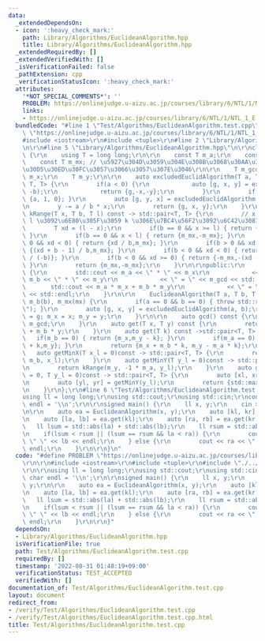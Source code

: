 ```yaml
---
data:
  _extendedDependsOn:
  - icon: ':heavy_check_mark:'
    path: Library/Algorithms/EuclideanAlgorithm.hpp
    title: Library/Algorithms/EuclideanAlgorithm.hpp
  _extendedRequiredBy: []
  _extendedVerifiedWith: []
  _isVerificationFailed: false
  _pathExtension: cpp
  _verificationStatusIcon: ':heavy_check_mark:'
  attributes:
    '*NOT_SPECIAL_COMMENTS*': ''
    PROBLEM: https://onlinejudge.u-aizu.ac.jp/courses/library/6/NTL/1/NTL_1_E
    links:
    - https://onlinejudge.u-aizu.ac.jp/courses/library/6/NTL/1/NTL_1_E
  bundledCode: "#line 1 \"Test/Algorithms/EuclideanAlgorithm.test.cpp\"\n#define PROBLEM\
    \ \"https://onlinejudge.u-aizu.ac.jp/courses/library/6/NTL/1/NTL_1_E\"\r\n\r\n\
    #include <iostream>\r\n#include <tuple>\r\n#line 2 \"Library/Algorithms/EuclideanAlgorithm.hpp\"\
    \n\r\n#line 5 \"Library/Algorithms/EuclideanAlgorithm.hpp\"\n\r\nclass EuclideanAlgorithm\
    \ {\r\n    using T = long long;\r\n\r\n    const T m_a;\r\n    const T m_b;\r\n\
    \    const T m_mx; // \u5927\u304D\u3059\u304E\u308B\u3068\u30AA\u30FC\u30D0\u30FC\
    \u30D5\u30ED\u30FC\u3057\u3066\u3057\u307E\u3046\r\n\r\n    T m_gcd;\r\n    T\
    \ m_x;\r\n    T m_y;\r\n\r\n    auto excludedEuclidAlgorithm(T a, T b) -> std::tuple<T,\
    \ T, T> {\r\n        if(a < 0) {\r\n            auto [g, x, y] = excludedEuclidAlgorithm(-a,\
    \ -b);\r\n            return {g,-x,-y};\r\n        }\r\n        if(b == 0) { return\
    \ {a, 1, 0}; }\r\n        auto [g, y, x] = excludedEuclidAlgorithm(b, a % b);\r\
    \n        y -= a / b * x;\r\n        return {g, x, y};\r\n    }\r\n\r\n    auto\
    \ kRange(T x, T b, T l) const -> std::pair<T, T> {\r\n        // x + b * k >=\
    \ l \u3092\u6E80\u305F\u3059 k \u306E\u7BC4\u56F2\u3092\u6C42\u3081\u308B\r\n\
    \        T xd = (l - x);\r\n        if(b == 0 && x >= l) { return {-m_mx,m_mx};\
    \ }\r\n        if(b == 0 && x < l) { return {m_mx,-m_mx}; }\r\n        if(b >\
    \ 0 && xd < 0) { return {xd / b,m_mx}; }\r\n        if(b > 0 && xd >= 0) { return\
    \ {(xd + b - 1) / b,m_mx}; }\r\n        if(b < 0 && xd < 0) { return {-m_mx,(-xd)\
    \ / (-b)}; }\r\n        if(b < 0 && xd >= 0) { return {-m_mx,-(xd - b - 1) / (-b)};\
    \ }\r\n        return {m_mx,-m_mx};\r\n    }\r\n\r\npublic:\r\n    auto debug()const\
    \ {\r\n        std::cout << m_a << \" * \" << m_x\r\n            << \" + \" <<\
    \ m_b << \" * \" << m_y\r\n            << \" = \" << m_gcd << std::endl;\r\n \
    \       std::cout << m_a * m_x + m_b * m_y\r\n            << \" = \" << m_gcd\
    \ << std::endl;\r\n    }\r\n\r\n    EuclideanAlgorithm(T a, T b, T mx = 1e9) :m_a(a),\
    \ m_b(b), m_mx(mx) {\r\n        if(a == 0 && b == 0) { throw std::runtime_error(\"\
    \"); }\r\n        auto [g, x, y] = excludedEuclidAlgorithm(a, b);\r\n        m_gcd\
    \ = g; m_x = x; m_y = y;\r\n    }\r\n\r\n    auto gcd() const {\r\n        return\
    \ m_gcd;\r\n    }\r\n    auto get(T x, T y) const {\r\n        return m_a * x\
    \ + m_b * y;\r\n    }\r\n    auto get(T k) const ->std::pair<T, T> {\r\n     \
    \   if(m_b == 0) { return {m_x,m_y - k}; }\r\n        if(m_a == 0) { return {m_x\
    \ + k,m_y}; }\r\n        return {m_x + m_b * k, m_y - m_a * k};\r\n    }\r\n \
    \   auto getMinX(T x_l = 0)const -> std::pair<T, T> {\r\n        return kRange(m_x,\
    \ m_b, x_l);\r\n    }\r\n    auto getMinY(T y_l = 0)const -> std::pair<T, T> {\r\
    \n        return kRange(m_y, -1 * m_a, y_l);\r\n    }\r\n    auto getMin(T x_l\
    \ = 0, T y_l = 0)const -> std::pair<T, T> {\r\n        auto [xl, xr] = getMinX(x_l);\r\
    \n        auto [yl, yr] = getMinY(y_l);\r\n        return {std::max(xl,yl),std::min(xr,yr)};\r\
    \n    }\r\n};\r\n#line 6 \"Test/Algorithms/EuclideanAlgorithm.test.cpp\"\n\r\n\
    using ll = long long;\r\nusing std::cout;\r\nusing std::cin;\r\nconstexpr char\
    \ endl = '\\n';\r\n\r\nsigned main() {\r\n    ll x, y;\r\n    cin >> x >> y;\r\
    \n\r\n    auto ea = EuclideanAlgorithm(x, y);\r\n    auto [kl, kr] = ea.getMin();\r\
    \n    auto [la, lb] = ea.get(kl);\r\n    auto [ra, rb] = ea.get(kr);\r\n\r\n \
    \   ll lsum = std::abs(la) + std::abs(lb);\r\n    ll rsum = std::abs(ra) + std::abs(rb);\r\
    \n    if(lsum < rsum || (lsum == rsum && la < ra)) {\r\n        cout << la <<\
    \ \" \" << lb << endl;\r\n    } else {\r\n        cout << ra << \" \" << rb <<\
    \ endl;\r\n    }\r\n\r\n}\n"
  code: "#define PROBLEM \"https://onlinejudge.u-aizu.ac.jp/courses/library/6/NTL/1/NTL_1_E\"\
    \r\n\r\n#include <iostream>\r\n#include <tuple>\r\n#include \"./../../Library/Algorithms/EuclideanAlgorithm.hpp\"\
    \r\n\r\nusing ll = long long;\r\nusing std::cout;\r\nusing std::cin;\r\nconstexpr\
    \ char endl = '\\n';\r\n\r\nsigned main() {\r\n    ll x, y;\r\n    cin >> x >>\
    \ y;\r\n\r\n    auto ea = EuclideanAlgorithm(x, y);\r\n    auto [kl, kr] = ea.getMin();\r\
    \n    auto [la, lb] = ea.get(kl);\r\n    auto [ra, rb] = ea.get(kr);\r\n\r\n \
    \   ll lsum = std::abs(la) + std::abs(lb);\r\n    ll rsum = std::abs(ra) + std::abs(rb);\r\
    \n    if(lsum < rsum || (lsum == rsum && la < ra)) {\r\n        cout << la <<\
    \ \" \" << lb << endl;\r\n    } else {\r\n        cout << ra << \" \" << rb <<\
    \ endl;\r\n    }\r\n\r\n}"
  dependsOn:
  - Library/Algorithms/EuclideanAlgorithm.hpp
  isVerificationFile: true
  path: Test/Algorithms/EuclideanAlgorithm.test.cpp
  requiredBy: []
  timestamp: '2022-08-31 01:48:19+09:00'
  verificationStatus: TEST_ACCEPTED
  verifiedWith: []
documentation_of: Test/Algorithms/EuclideanAlgorithm.test.cpp
layout: document
redirect_from:
- /verify/Test/Algorithms/EuclideanAlgorithm.test.cpp
- /verify/Test/Algorithms/EuclideanAlgorithm.test.cpp.html
title: Test/Algorithms/EuclideanAlgorithm.test.cpp
---
```

